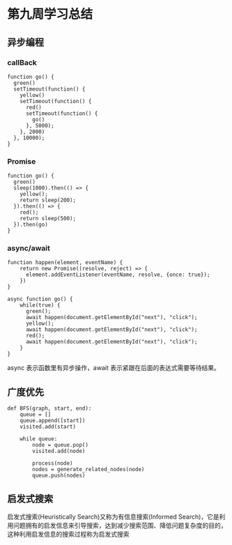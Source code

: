 # 第九周学习总结

## 异步编程

### callBack

```
function go() {
  green()
  setTimeout(function() {
    yellow()
    setTimeout(function() {
      red()
      setTimeout(function() {
        go()
      }, 5000);
    }, 2000)
  }, 10000);
}
```

### Promise

```
function go() {
  green()
  sleep(1000).then(() => {
    yellow();
    return sleep(200);
  }).then(() => {
    red();
    return sleep(500);
  }).then(go)
}
```


### async/await

```
function happen(element, eventName) {
    return new Promise((resolve, reject) => {
      element.addEventListener(eventName, resolve, {once: true});
    })
}
  
async function go() {
    while(true) {
      green();
      await happen(document.getElementById("next"), "click");
      yellow();
      await happen(document.getElementById("next"), "click");
      red();
      await happen(document.getElementById("next"), "click");
    }
}
```

async 表示函数里有异步操作，await 表示紧跟在后面的表达式需要等待结果。

## 广度优先


```
def BFS(graph, start, end):
	queue = []
	queue.append([start])
	visited.add(start)
	
	while queue:
		node = queue.pop()
		visited.add(node)
		
		process(node)
		nodes = generate_related_nodes(node)
		queue.push(nodes)
```

## 启发式搜索

启发式搜索(Heuristically Search)又称为有信息搜索(Informed Search)，它是利用问题拥有的启发信息来引导搜索，达到减少搜索范围、降低问题复杂度的目的，这种利用启发信息的搜索过程称为启发式搜索


